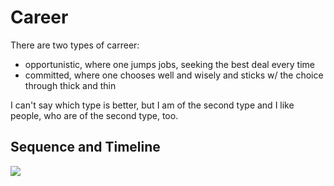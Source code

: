 # Career

There are two types of carreer:

* opportunistic, where one jumps jobs, seeking the best deal every time
* committed, where one chooses well and wisely and sticks w/ the choice through thick and thin

I can't say which type is better, but I am of the second type and I like people, who are of the second type, too.

## Sequence and Timeline

![](Images/8463061E-B1F4-4176-A890-FD046289C394.jpeg)

